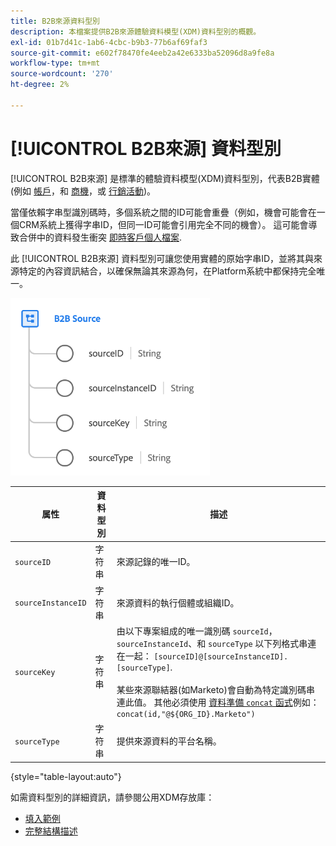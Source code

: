 ```yaml
---
title: B2B來源資料型別
description: 本檔案提供B2B來源體驗資料模型(XDM)資料型別的概觀。
exl-id: 01b7d41c-1ab6-4cbc-b9b3-77b6af69faf3
source-git-commit: e602f78470fe4eeb2a42e6333ba52096d8a9fe8a
workflow-type: tm+mt
source-wordcount: '270'
ht-degree: 2%

---
```


# [!UICONTROL B2B來源] 資料型別

[!UICONTROL B2B來源] 是標準的體驗資料模型(XDM)資料型別，代表B2B實體(例如 [帳戶](../classes/b2b/business-account.md)，和 [商機](../classes/b2b/business-opportunity.md)，或 [行銷活動](../classes/b2b/business-campaign.md))。

當僅依賴字串型識別碼時，多個系統之間的ID可能會重疊（例如，機會可能會在一個CRM系統上獲得字串ID，但同一ID可能會引用完全不同的機會）。 這可能會導致合併中的資料發生衝突 [即時客戶個人檔案](../../profile/home.md).

此 [!UICONTROL B2B來源] 資料型別可讓您使用實體的原始字串ID，並將其與來源特定的內容資訊結合，以確保無論其來源為何，在Platform系統中都保持完全唯一。

![B2B來源結構](../images/data-types/b2b-source.png)

| 属性 | 資料型別 | 描述 |
| --- | --- | --- |
| `sourceID` | 字符串 | 來源記錄的唯一ID。 |
| `sourceInstanceID` | 字符串 | 來源資料的執行個體或組織ID。 |
| `sourceKey` | 字符串 | 由以下專案組成的唯一識別碼 `sourceId`， `sourceInstanceId`、和 `sourceType` 以下列格式串連在一起： `[sourceID]@[sourceInstanceID].[sourceType]`.<br><br>某些來源聯結器(如Marketo)會自動為特定識別碼串連此值。 其他必須使用 [資料準備 `concat` 函式](../../data-prep/functions.md#string)例如： `concat(id,"@${ORG_ID}.Marketo")` |
| `sourceType` | 字符串 | 提供來源資料的平台名稱。 |

{style="table-layout:auto"}

如需資料型別的詳細資訊，請參閱公用XDM存放庫：

* [填入範例](https://github.com/adobe/xdm/blob/master/components/datatypes/b2b/b2b-source.example.1.json)
* [完整結構描述](https://github.com/adobe/xdm/blob/master/components/datatypes/b2b/b2b-source.schema.json)
